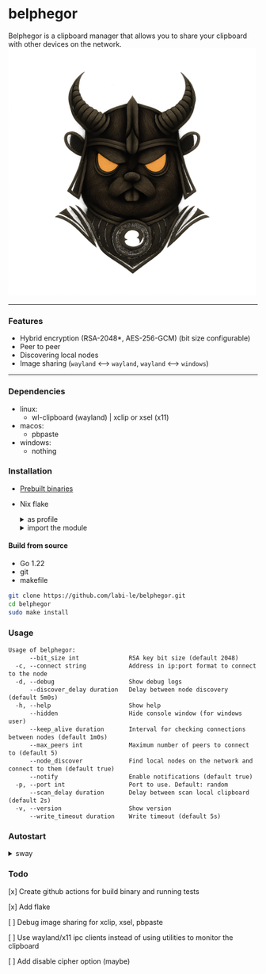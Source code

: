 # belphegor

Belphegor is a clipboard manager that allows you to share your clipboard with other devices on the network.\
<img src="logo.png" width="500">
___

### Features

- Hybrid encryption (RSA-2048*, AES-256-GCM) (bit size configurable)
- Peer to peer
- Discovering local nodes
- Image sharing (`wayland` <—> `wayland`, `wayland` <—> `windows`)

___

### Dependencies

- linux:
    * wl-clipboard (wayland) | xclip or xsel (x11)  
- macos:
    * pbpaste
- windows:
    * nothing

### Installation

- [Prebuilt binaries](https://github.com/labi-le/belphegor/releases)
- Nix flake
  <details> <summary>as profile</summary>

  ```sh
  nix profile install github:labi-le/belphegor
  ```
  </details>
  <details>
  <summary>import the module</summary>

  ```nix
  {
    # inputs
    belphegor.url = "github:labi-le/belphegor";
    # outputs
    overlay-belphegor = final: prev: {
      belphegor = belphegor.packages.${system}.default;
    };
  
    modules = [
      ({ config, pkgs, ... }: { nixpkgs.overlays = [ overlay-belphegor ]; })
    ];
  
    # add package
    environment.systemPackages = with pkgs; [
      belphegor
    ];
  }
  ```
  </details>

#### Build from source

- Go 1.22
- git
- makefile

```sh
git clone https://github.com/labi-le/belphegor.git
cd belphegor
sudo make install
```

### Usage

```
Usage of belphegor:
      --bit_size int              RSA key bit size (default 2048)
  -c, --connect string            Address in ip:port format to connect to the node
  -d, --debug                     Show debug logs
      --discover_delay duration   Delay between node discovery (default 5m0s)
  -h, --help                      Show help
      --hidden                    Hide console window (for windows user)
      --keep_alive duration       Interval for checking connections between nodes (default 1m0s)
      --max_peers int             Maximum number of peers to connect to (default 5)
      --node_discover             Find local nodes on the network and connect to them (default true)
      --notify                    Enable notifications (default true)
  -p, --port int                  Port to use. Default: random
      --scan_delay duration       Delay between scan local clipboard (default 2s)
  -v, --version                   Show version
      --write_timeout duration    Write timeout (default 5s)
```


### Autostart
  <details> <summary>sway</summary>

  ```conf
  exec belphegor
  ```
  </details>

### Todo

[x] Create github actions for build binary and running tests

[x] Add flake

[ ] Debug image sharing for xclip, xsel, pbpaste

[ ] Use wayland/x11 ipc clients instead of using utilities to monitor the clipboard

[ ] Add disable cipher option (maybe)

